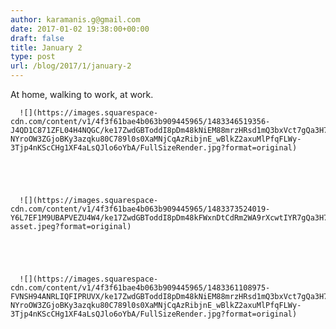 ```yaml
---
author: karamanis.g@gmail.com
date: 2017-01-02 19:38:00+00:00
draft: false
title: January 2
type: post
url: /blog/2017/1/january-2
---
```


At home, walking to work, at work.


  
      ![](https://images.squarespace-cdn.com/content/v1/4f3f61bae4b063b909445965/1483346519356-J4QD1C871ZFL04H4NQGC/ke17ZwdGBToddI8pDm48kNiEM88mrzHRsd1mQ3bxVct7gQa3H78H3Y0txjaiv_0fDoOvxcdMmMKkDsyUqMSsMWxHk725yiiHCCLfrh8O1z4YTzHvnKhyp6Da-NYroOW3ZGjoBKy3azqku80C789l0s0XaMNjCqAzRibjnE_wBlkZ2axuMlPfqFLWy-3Tjp4nKScCHg1XF4aLsQJlo6oYbA/FullSizeRender.jpg?format=original)

  


  
      ![](https://images.squarespace-cdn.com/content/v1/4f3f61bae4b063b909445965/1483373524019-Y6L7EF1M9UBAPVEZU4W4/ke17ZwdGBToddI8pDm48kFWxnDtCdRm2WA9rXcwtIYR7gQa3H78H3Y0txjaiv_0fDoOvxcdMmMKkDsyUqMSsMWxHk725yiiHCCLfrh8O1z5QPOohDIaIeljMHgDF5CVlOqpeNLcJ80NK65_fV7S1UcTSrQkGwCGRqSxozz07hWZrYGYYH8sg4qn8Lpf9k1pYMHPsat2_S1jaQY3SwdyaXg/image-asset.jpeg?format=original)

  


  
      ![](https://images.squarespace-cdn.com/content/v1/4f3f61bae4b063b909445965/1483361108975-FVNSH94ANRLIQFIPRUVX/ke17ZwdGBToddI8pDm48kNiEM88mrzHRsd1mQ3bxVct7gQa3H78H3Y0txjaiv_0fDoOvxcdMmMKkDsyUqMSsMWxHk725yiiHCCLfrh8O1z4YTzHvnKhyp6Da-NYroOW3ZGjoBKy3azqku80C789l0s0XaMNjCqAzRibjnE_wBlkZ2axuMlPfqFLWy-3Tjp4nKScCHg1XF4aLsQJlo6oYbA/FullSizeRender.jpg?format=original)

